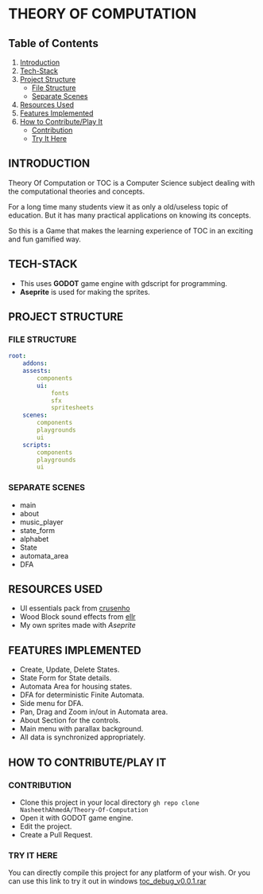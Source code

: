 # THEORY OF COMPUTATION

## Table of Contents 
1. [Introduction](#introduction)
2. [Tech-Stack](#tech-stack)
3. [Project Structure](#project-structure)
	- [File Structure](#file-structure)
	- [Separate Scenes](#separate-scenes)
 4. [Resources Used](#resources-used)
 5. [Features Implemented](#features-implemented)
 6. [How to Contribute/Play It](#how-to-contributeplay-it)
	 - [Contribution](#contribution)
	 - [Try It Here](#try-it-here)

## INTRODUCTION

Theory Of Computation or TOC is a Computer Science subject dealing with the computational theories and concepts.

For a long time many students view it as only a old/useless topic of education. But it has many practical applications on knowing its concepts.

So this is a Game that makes the learning experience of TOC in an exciting and fun gamified way.


## TECH-STACK
- This uses **GODOT** game engine with gdscript for programming.
- **Aseprite** is used for making the sprites.

## PROJECT STRUCTURE

### FILE STRUCTURE
```yaml
root:
	addons:
	assests:
		components
		ui:
			fonts
			sfx
			spritesheets
	scenes:
		components
		playgrounds
		ui
	scripts:
		components
		playgrounds
		ui
```

### SEPARATE SCENES
- main
- about
- music_player
- state_form
- alphabet
- State
- automata_area
- DFA

## RESOURCES USED
- UI essentials pack from [crusenho](https://crusenho.itch.io/complete-ui-essential-pack)
- Wood Block sound effects from [ellr](https://ellr.itch.io/universal-ui-soundpack)
- My own sprites made with *Aseprite*

## FEATURES IMPLEMENTED
- Create, Update, Delete States.
- State Form for State details.
- Automata Area for housing states.
- DFA for deterministic Finite Automata.
- Side menu for DFA.
- Pan, Drag and Zoom in/out in Automata area.
- About Section for the controls.
- Main menu with parallax background.
- All data is synchronized appropriately.

## HOW TO CONTRIBUTE/PLAY IT
### CONTRIBUTION
- Clone this project in your local directory
``gh repo clone NasheethAhmedA/Theory-Of-Computation``
- Open it with GODOT game engine.
- Edit the project.
- Create a Pull Request.

### TRY IT HERE
You can directly compile this project for any platform of your wish.
Or you can use this link to try it out in windows [toc_debug_v0.0.1.rar](https://www.mediafire.com/file/x7cmu2c8mylblg6/toc_debug_v0.0.1.rar/file)
